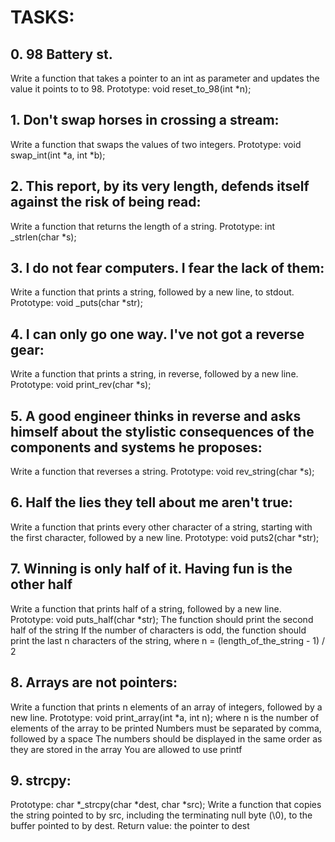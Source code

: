 # TASKS:

## 0. 98 Battery st.
Write a function that takes a pointer to an int as parameter and updates the value it points to to 98.
	Prototype: void reset_to_98(int *n);

## 1. Don't swap horses in crossing a stream:
Write a function that swaps the values of two integers.
	Prototype: void swap_int(int *a, int *b);

## 2.  This report, by its very length, defends itself against the risk of being read:
Write a function that returns the length of a string.
	Prototype: int _strlen(char *s);

## 3. I do not fear computers. I fear the lack of them:
Write a function that prints a string, followed by a new line, to stdout.
	Prototype: void _puts(char *str);

## 4. I can only go one way. I've not got a reverse gear:
Write a function that prints a string, in reverse, followed by a new line.
	Prototype: void print_rev(char *s);

## 5. A good engineer thinks in reverse and asks himself about the stylistic consequences of the components and systems he proposes:
Write a function that reverses a string.
	Prototype: void rev_string(char *s);

## 6. Half the lies they tell about me aren't true:
Write a function that prints every other character of a string, starting with the first character, followed by a new line.
	Prototype: void puts2(char *str);

## 7. Winning is only half of it. Having fun is the other half
Write a function that prints half of a string, followed by a new line.
	Prototype: void puts_half(char *str);
	The function should print the second half of the string
	If the number of characters is odd, the function should print the last n characters of the string, where n = (length_of_the_string - 1) / 2

## 8. Arrays are not pointers:
Write a function that prints n elements of an array of integers, followed by a new line.
	Prototype: void print_array(int *a, int n);
	where n is the number of elements of the array to be printed
	Numbers must be separated by comma, followed by a space
	The numbers should be displayed in the same order as they are stored in the array
	You are allowed to use printf

## 9. strcpy:
Prototype: char *_strcpy(char *dest, char *src);
Write a function that copies the string pointed to by src, including the terminating null byte (\0), to the buffer pointed to by dest.
	Return value: the pointer to dest
